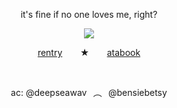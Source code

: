 <p align="center">
it's fine if no one loves me, right?
</p>
<p align="center">
<img src="https://meawsource.carrd.co/assets/images/image08.png?v=bbb5f584">
</p>
<p align="center">
<a href="https://rentry.co/shedIetsky">rentry</a>⠀ ⠀ ★⠀ ⠀ <a href="https://mafioso.atabook.org">atabook</a>
</p>
<br>
<p align="center">
ac: @deepseawav⠀︵⠀@bensiebetsy
</p>
